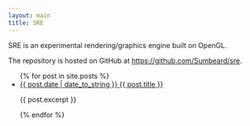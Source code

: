 ```yaml
---
layout: main
title: SRE
---
```


SRE is an experimental rendering/graphics engine built on OpenGL.

The repository is hosted on GitHub at <https://github.com/Sumbeard/sre>.

<ul>
  {% for post in site.posts %}
    <li>
      <a href="{{ site.baseurl}}{{ post.url }}">{{ post.date | date_to_string }} {{ post.title }}</a>
        <p>{{ post.excerpt }}</p>
    </li>
  {% endfor %}
</ul>
